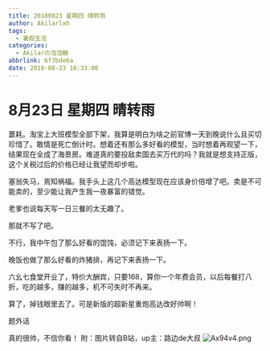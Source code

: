 ```yaml
---
title: 20180823 星期四 晴转雨
author: Akilarlxh
tags:
  - 暑假生活
categories:
  - Akilarの泡泡糖
abbrlink: 6f7bde6a
date: 2018-08-23 16:33:00
---
```

# 8月23日 星期四 晴转雨

噩耗。淘宝上大班模型全部下架，我算是明白为啥之前官博一天到晚说什么且买切珍惜了。敢情是死亡倒计时。想着还有那么多好看的模型，当时想着再观望一下，结果现在全成了海景房。难道真的要投敌卖国去买万代的吗？我就是想支持正版，这个关税过后的价格已经让我望而却步啦。

塞翁失马，焉知祸福。我手头上这几个高达模型现在应该身价倍增了吧。卖是不可能卖的，至少能让我产生我一夜暴富的错觉。

老爹也说每天写一日三餐的太无趣了。

那就不写了吧。

不行，我中午包了那么好看的馄饨，必须记下来表扬一下。

晚饭也做了那么好看的炸猪排，再记下来表扬一下。

六幺七食堂开业了，特价大酬宾，只要168，算你一个年费会员，以后每餐打八折，吃的越多，赚的越多，机不可失时不再来。

算了，掉钱眼里去了。可是新版的超新星重炮高达改好帅啊！

题外话

真的很帅，不信你看！
附：图片转自B站，up主：路边de大叔
![Ax94v4.png](https://s2.ax1x.com/2019/04/16/Ax94v4.png)
